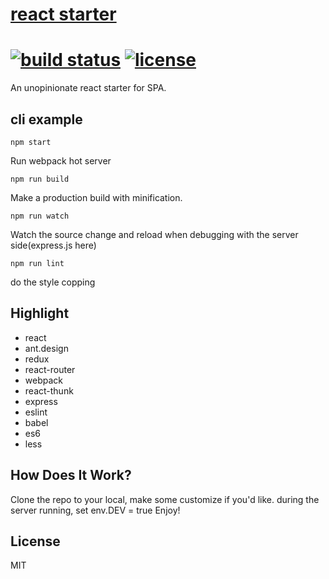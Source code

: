 # [react starter](https://facebook.github.io/react/)
[![build status](http://img.shields.io/travis/reactjs/react-redux/master.svg?style=flat-square)](http://www.guozj.com)
[![license](https://img.shields.io/github/license/mashape/apistatus.svg?maxAge=2592000)]()
=========================

An unopinionate react starter for SPA.


## cli example

```
npm start
```
Run webpack hot server
```
npm run build
```
Make a production build with minification.
```
npm run watch
```
Watch the source change and reload when debugging with the server side(express.js here)

```
npm run lint
```
do the style copping


## Highlight

- react
- ant.design
- redux
- react-router
- webpack
- react-thunk
- express
- eslint
- babel
- es6
- less


## How Does It Work?

Clone the repo to your local, make some customize if you'd like.
during the server running, set env.DEV = true
Enjoy!

## License

MIT
